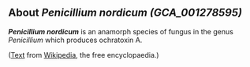 About *Penicillium nordicum (GCA\_001278595)* 
---------------------------------------------



***Penicillium nordicum*** is an anamorph species of fungus in the genus
*Penicillium* which produces ochratoxin A.

([Text](http://en.wikipedia.org/wiki/Penicillium_nordicum) from
[Wikipedia](http://en.wikipedia.org/), the free encyclopaedia.)
